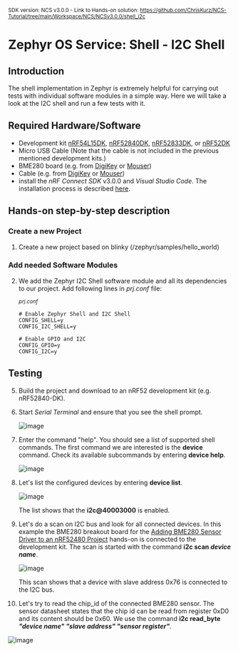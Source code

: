 <sup>SDK version: NCS v3.0.0  -  Link to Hands-on solution: https://github.com/ChrisKurz/NCS-Tutorial/tree/main/Workspace/NCS/NCSv3.0.0/shell_i2c</sup>

# Zephyr OS Service: Shell - I2C Shell

## Introduction

The shell implementation in Zephyr is extremely helpful for carrying out tests with individual software modules in a simple way. Here we will take a look at the I2C shell and run a few tests with it. 


## Required Hardware/Software
- Development kit [nRF54L15DK](https://www.nordicsemi.com/Products/Development-hardware/nRF54L15-DK), [nRF52840DK](https://www.nordicsemi.com/Products/Development-hardware/nRF52840-DK), [nRF52833DK](https://www.nordicsemi.com/Products/Development-hardware/nRF52833-DK), or [nRF52DK](https://www.nordicsemi.com/Products/Development-hardware/nrf52-dk)
- Micro USB Cable (Note that the cable is not included in the previous mentioned development kits.)
- BME280 board (e.g. from [DigiKey](https://www.digikey.de/de/products/detail/pimoroni-ltd/PIM472/10329004?utm_adgroup=&utm_source=google&utm_medium=cpc&utm_campaign=PMax:%20Smart%20Shopping_Product_Zombie%20SKUs&utm_term=&productid=10329004&utm_content=&utm_id=go_cmp-18521752285_adg-_ad-__dev-c_ext-_prd-10329004_sig-CjwKCAiA1MCrBhAoEiwAC2d64UWWHbkjNYi9l8UAy99278xOGrYvVKB7msImOtXb-atsvhYavEF5iRoCC3MQAvD_BwE&gad_source=4&gclid=CjwKCAiA1MCrBhAoEiwAC2d64UWWHbkjNYi9l8UAy99278xOGrYvVKB7msImOtXb-atsvhYavEF5iRoCC3MQAvD_BwE) or [Mouser](https://www.mouser.de/ProductDetail/Pimoroni/PIM472?qs=P1JMDcb91o7p2TYl00AP7g%3D%3D&mgh=1&vip=1&gad_source=1&gclid=CjwKCAiA1MCrBhAoEiwAC2d64cqZCSacTMr-zg7ERu2WAsZ_KyYkPN1RFyjCxMJVKIW8GwCHrWX-vxoCImUQAvD_BwE))
- Cable (e.g. from [DigiKey](https://www.digikey.de/de/products/detail/sparkfun-electronics/PRT-09140/5993845) or [Mouser](https://www.mouser.de/ProductDetail/SparkFun/PRT-09140?qs=WyAARYrbSnadDqOX3IDrug%3D%3D))
- install the _nRF Connect SDK_ v3.0.0 and _Visual Studio Code_. The installation process is described [here](https://academy.nordicsemi.com/courses/nrf-connect-sdk-fundamentals/lessons/lesson-1-nrf-connect-sdk-introduction/topic/exercise-1-1/).


## Hands-on step-by-step description 

### Create a new Project

1) Create a new project based on blinky (/zephyr/samples/hello_world)


### Add needed Software Modules

2) We add the Zephyr I2C Shell software module and all its dependencies to our project. Add following lines in _prj.conf_ file:

	<sup>_prj.conf_</sup>

       # Enable Zephyr Shell and I2C Shell
       CONFIG_SHELL=y
       CONFIG_I2C_SHELL=y

       # Enable GPIO and I2C
       CONFIG_GPIO=y
       CONFIG_I2C=y


## Testing

5) Build the project and download to an nRF52 development kit (e.g. nRF52840-DK).

6) Start _Serial Terminal_ and ensure that you see the shell prompt. 
   
   ![image](images/ZOS_shell_i2c/terminal_prompt.jpg)

7) Enter the command "help". You should see a list of supported shell commands. The first command we are interested is the __device__ command. Check its available subcommands by entering __device help__.

   ![image](images/ZOS_shell_i2c/terminal_device_help.jpg)
   
8) Let's list the configured devices by entering __device list__.

   ![image](images/ZOS_shell_i2c/terminal_device_list.jpg)

   The list shows that the __i2c@40003000__ is enabled.

9) Let's do a scan on I2C bus and look for all connected devices. In this example the BME280 breakout board for the [Adding BME280 Sensor Driver to an nRF52480 Project](https://github.com/ChrisKurz/nRF_Connect_SDK/blob/main/doc/NCSv2.5.2_ZDD_Sensors_BME280_nRF52840.md) hands-on is connected to the development kit. The scan is started with the command __i2c scan _device name___.

   ![image](images/ZOS_shell_i2c/terminal_i2cscan.jpg)

   This scan shows that a device with slave address 0x76 is connected to the I2C bus.

10) Let's try to read the chip_id of the connected BME280 sensor. The sensor datasheet states that the chip id can be read from register 0xD0 and its content should be 0x60. We use the command __i2c read_byte _"device name"_ _"slave address"_ _"sensor register"___.

   ![image](images/ZOS_shell_i2c/terminal_readid.jpg)

